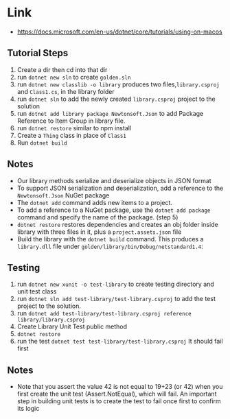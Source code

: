 # Link

-   https://docs.microsoft.com/en-us/dotnet/core/tutorials/using-on-macos

## Tutorial Steps

1. Create a dir then cd into that dir
2. run `dotnet new sln` to create `golden.sln`
3. run `dotnet new classlib -o library` produces two files,`library.csproj` and `Class1.cs`, in the library folder
4. run `dotnet sln` to add the newly created `library.csproj` project to the solution
5. run `dotnet add library package Newtonsoft.Json` to add Package Reference to Item Group in library file.
6. run `dotnet restore` similar to npm install
7. Create a `Thing` class in place of `Class1`
8. Run `dotnet build`

## Notes

-   Our library methods serialize and deserialize objects in JSON format
-   To support JSON serialization and deserialization, add a reference to the `Newtonsoft.Json` NuGet package
-   The `dotnet add` command adds new items to a project.
-   To add a reference to a NuGet package, use the `dotnet add package` command and specify the name of the package. (step 5)
-   `dotnet restore` restores dependencies and creates an obj folder inside library with three files in it, plus a `project.assets.json` file
-   Build the library with the `dotnet build` command. This produces a `library.dll` file under `golden/library/bin/Debug/netstandard1.4`:

## Testing

1. run `dotnet new xunit -o test-library` to create testing directory and unit test class
2. run `dotnet sln add test-library/test-library.csproj` to add the test project to the solution.
3. run `dotnet add test-library/test-library.csproj reference library/library.csproj`
4. Create Library Unit Test public method
5. `dotnet restore`
6. run the test `dotnet test test-library/test-library.csproj` It should fail first

## Notes

-   Note that you assert the value 42 is not equal to 19+23 (or 42) when you first create the unit test (Assert.NotEqual), which will fail. An important step in building unit tests is to create the test to fail once first to confirm its logic
